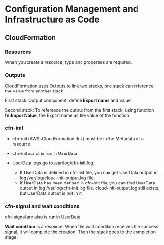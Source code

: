 # Configuration Management and Infrastructure as Code

## CloudFormation

### Resources

When you create a resource,   type and properties are required. 

### Outputs

CloudFormation uses Outputs to link two stacks, one stack can reference the value from another stack

First stack: Output component, define **Export name** and value

Second stack: To reference the output from the first stack, using function **fn:ImportValue**, the Export name as the value of the function 

### cfn-init

* cfn-init  (AWS::CloudFormation::Init) must be in the Metadata of a resource 

* cfn-init script is run in UserData

* UserData logs go to /var/log/cfn-init.log. 
  * If UserData is defined in cfn-init file, you can get UserData output in log  /var/log/cloud-init-output.log file. 
  * If UserData has been defined in cfn-init file, you can find UserData output in log /var/log/cfn-init.log file. cloud-init-output.log still exists, but UserData output is not in it. 

### cfn-signal and wait conditions

cfn-signal are also is run in UserData

**Wait condition** is a resource. When the wait condition receives the success signal, it will complete the creation. Then the stack goes to the completion stage.

